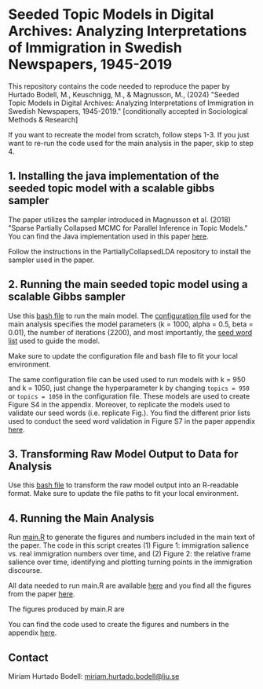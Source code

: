 # Seeded Topic Models in Digital Archives: Analyzing Interpretations of Immigration in Swedish Newspapers, 1945-2019

This repository contains the code needed to reproduce the paper by Hurtado Bodell, M., Keuschnigg, M., & Magnusson, M., (2024) "Seeded Topic Models in Digital Archives: Analyzing Interpretations of Immigration in Swedish Newspapers, 1945-2019." [conditionally accepted in Sociological Methods & Research]

If you want to recreate the model from scratch, follow steps 1-3. If you just want to re-run the code used for the main analysis in the paper, skip to step 4.

## 1. Installing the java implementation of the seeded topic model with a scalable gibbs sampler

The paper utilizes the sampler introduced in Magnusson et al. (2018) "Sparse Partially Collapsed MCMC for Parallel Inference in Topic Models." You can find the Java implementation used in this paper [here](https://github.com/lejon/PartiallyCollapsedLDA).

Follow the instructions in the PartiallyCollapsedLDA repository to install the sampler used in the paper.

## 2. Running the main seeded topic model using a scalable Gibbs sampler

Use this [bash file](https://github.com/mhbodell/seeded_topic_models_digital_archives/blob/main/bash/shells/0_run_main_model.sh) to run the main model. The [configuration file](https://github.com/mhbodell/seeded_topic_models_digital_archives/blob/main/bash/configs/main_model_k1000.cfg) used for the main analysis specifies the model parameters (k = 1000, alpha = 0.5, beta = 0.01), the number of iterations (2200), and most importantly, the [seed word list](https://github.com/mhbodell/seeded_topic_models_digital_archives/blob/main/bash/priors/priors_main.txt) used to guide the model.

Make sure to update the configuration file and bash file to fit your local environment.

The same configuration file can be used used to run models with k = 950 and k = 1050, just change the hyperparameter k by changing `topics = 950` or `topics = 1050` in the configuration file. These models are used to create Figure S4 in the appendix. Moreover, to replicate the models used to validate our seed words (i.e. replicate Fig.). You find the different prior lists used to conduct the seed word validation in Figure S7 in the paper appendix [here](https://github.com/mhbodell/seeded_topic_models_digital_archives/tree/main/bash/priors/seed_word_validation_priors). 

## 3. Transforming Raw Model Output to Data for Analysis

Use this [bash file](https://github.com/mhbodell/seeded_topic_models_digital_archives/blob/main/bash/shells/1_chunk_data_get_output.sh) to transform the raw model output into an R-readable format. Make sure to update the file paths to fit your local environment.

## 4. Running the Main Analysis

Run [main.R](https://github.com/mhbodell/seeded_topic_models_digital_archives/blob/main/code/in_paper_analysis/main.R) to generate the figures and numbers included in the main text of the paper. The code in this script creates (1) Figure 1: immigration salience vs. real immigration numbers over time, and (2) Figure 2: the relative frame salience over time, identifying and plotting turning points in the immigration discourse.

All data needed to run main.R are available [here](https://github.com/mhbodell/seeded_topic_models_digital_archives/tree/main/data) and you find all the figures from the paper [here](https://github.com/mhbodell/seeded_topic_models_digital_archives/tree/main/output/0_025).

The figures produced by main.R are

You can find the code used to create the figures and numbers in the appendix [here](https://github.com/mhbodell/seeded_topic_models_digital_archives/tree/main/code/in_paper_analysis/supplementary).

## Contact

Miriam Hurtado Bodell: [miriam.hurtado.bodell@liu.se](mailto:miriam.hurtado.bodell@liu.se)
